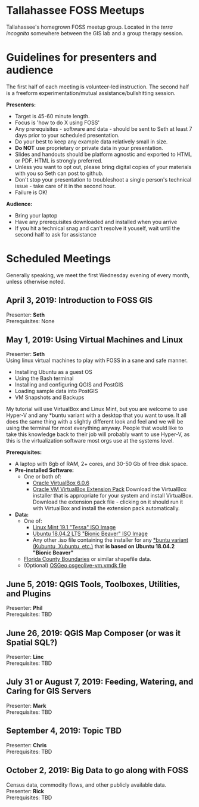 # Tallahassee FOSS Meetups

Tallahassee's homegrown FOSS meetup group. Located in the *terra incognita* somewhere between the GIS lab and a group therapy session.  
  
# Guidelines for presenters and audience  
  
The first half of each meeting is volunteer-led instruction. The second half is a freeform experimentation/mutual assistance/bullshitting session.  

**Presenters:**
  + Target is 45-60 minute length.  
  + Focus is 'how to do X using FOSS'  
  + Any prerequisites - software and data - should be sent to Seth at least 7 days prior to your scheduled presentation.  
  + Do your best to keep any example data relatively small in size.  
  + **Do NOT** use proprietary or private data in your presentation.  
  + Slides and handouts should be platform agnostic and exported to HTML or PDF. HTML is strongly preferred.  
  + Unless you want to opt out, please bring digital copies of your materials with you so Seth can post to github.  
  + Don't stop your presentation to troubleshoot a single person's technical issue - take care of it in the second hour.  
  + Failure is OK!  
  
**Audience:**  
  + Bring your laptop  
  + Have any prerequisites downloaded and installed when you arrive  
  + If you hit a technical snag and can't resolve it youself, wait until the second half to ask for assistance  
    
# Scheduled Meetings  

Generally speaking, we meet the first Wednesday evening of every month, unless otherwise noted.  

## April 3, 2019: Introduction to FOSS GIS  

Presenter: **Seth**  
Prerequisites: None  

## May 1, 2019: Using Virtual Machines and Linux  
Presenter: **Seth**   
Using linux virtual machines to play with FOSS in a sane and safe manner.
  + Installing Ubuntu as a guest OS  
  + Using the Bash terminal  
  + Installing and configuring QGIS and PostGIS  
  + Loading sample data into PostGIS  
  + VM Snapshots and Backups  
  
My tutorial will use VirtualBox and Linux Mint, but you are welcome to use Hyper-V and any \*buntu variant with a desktop that you want to use. It all does the same thing with a slightly different look and feel and we will be using the terminal for most everything anyway. People that would like to take this knowledge back to their job will probably want to use Hyper-V, as this is the virtualization software most orgs use at the systems level.  

 **Prerequisites:**  
   + A laptop with 8gb of RAM, 2+ cores, and 30-50 Gb of free disk space.  
   + **Pre-installed Software:**
     + One or both of:
       + [Oracle VirtualBox 6.0.6](https://www.virtualbox.org/wiki/Downloads) 
       + [Oracle VM VirtualBox Extension Pack](https://download.virtualbox.org/virtualbox/6.0.6/Oracle_VM_VirtualBox_Extension_Pack-6.0.6.vbox-extpack) 
Download the VirtualBox installer that is appropriate for your system and install VirtualBox. Download the extension pack file - clicking on it should run it with VirtualBox and install the extension pack automatically. 
   + **Data:**  
     + One of:  
        + [Linux Mint 19.1 "Tessa" ISO Image](https://linuxmint.com/edition.php?id=261)  
        + [Ubuntu 18.04.2 LTS "Bionic Beaver" ISO Image](http://releases.ubuntu.com/18.04/)  
        + Any other .iso file containing the installer for any [\*buntu variant (Kubuntu, Xubuntu, etc.)](https://www.psychocats.net/ubuntu/whichbuntu) that **is based on Ubuntu 18.04.2 "Bionic Beaver"**
     + [Florida County Boundaries](https://download.fgdl.org/pub/state/county_sep15.zip) or similar shapefile data. 
     + (Optional) [OSGeo osgeolive-vm.vmdk file](https://live.osgeo.org/en/download.html)  
     
     
## June 5, 2019: QGIS Tools, Toolboxes, Utilities, and Plugins  
 Presenter: **Phil**  
 Prerequisites: TBD  
 
 
## June 26, 2019: QGIS Map Composer (or was it Spatial SQL?)  
 Presenter: **Linc**  
 Prerequisites: TBD  
 
## July 31 or August 7, 2019: Feeding, Watering, and Caring for GIS Servers  
 Presenter: **Mark**  
 Prerequisites: TBD
  
## September 4, 2019: Topic TBD  
 Presenter: **Chris**  
 Prerequisites: TBD  
 
## October 2, 2019: Big Data to go along with FOSS  
Census data, commodity flows, and other publicly available data.  
  Presenter: **Rick**  
  Prerequisites: TBD  
  
  
  
 
 
 
